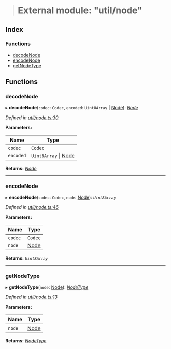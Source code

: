 > # External module: "util/node"

## Index

### Functions

* [decodeNode](_util_node_.md#decodenode)
* [encodeNode](_util_node_.md#encodenode)
* [getNodeType](_util_node_.md#getnodetype)

## Functions

###  decodeNode

▸ **decodeNode**(`codec`: `Codec`, `encoded`: `Uint8Array` | [Node](_types_.md#node)): *[Node](_types_.md#node)*

*Defined in [util/node.ts:30](https://github.com/polkadot-js/common/blob/cd7aafc/packages/trie-db/src/util/node.ts#L30)*

**Parameters:**

Name | Type |
------ | ------ |
`codec` | `Codec` |
`encoded` | `Uint8Array` \| [Node](_types_.md#node) |

**Returns:** *[Node](_types_.md#node)*

___

###  encodeNode

▸ **encodeNode**(`codec`: `Codec`, `node`: [Node](_types_.md#node)): *`Uint8Array`*

*Defined in [util/node.ts:46](https://github.com/polkadot-js/common/blob/cd7aafc/packages/trie-db/src/util/node.ts#L46)*

**Parameters:**

Name | Type |
------ | ------ |
`codec` | `Codec` |
`node` | [Node](_types_.md#node) |

**Returns:** *`Uint8Array`*

___

###  getNodeType

▸ **getNodeType**(`node`: [Node](_types_.md#node)): *[NodeType](../enums/_types_.nodetype.md)*

*Defined in [util/node.ts:13](https://github.com/polkadot-js/common/blob/cd7aafc/packages/trie-db/src/util/node.ts#L13)*

**Parameters:**

Name | Type |
------ | ------ |
`node` | [Node](_types_.md#node) |

**Returns:** *[NodeType](../enums/_types_.nodetype.md)*